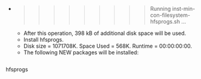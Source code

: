 * >>>>>>>>> Running inst-min-con-filesystem-hfsprogs.sh ...
  * After this operation, 398 kB of additional disk space will be used.
  * Install hfsprogs.
  * Disk size = 1071708K. Space Used = 568K. Runtime = 00:00:00:00.
  * The following NEW packages will be installed:
  ```bash
hfsprogs
  ```
